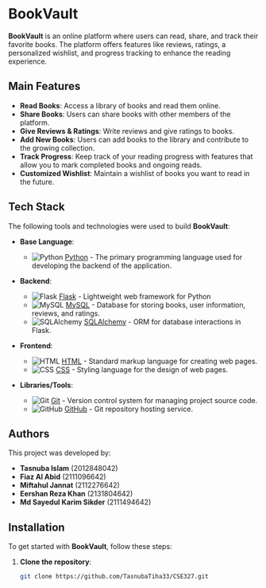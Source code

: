 # BookVault

**BookVault** is an online platform where users can read, share, and track their favorite books. The platform offers features like reviews, ratings, a personalized wishlist, and progress tracking to enhance the reading experience.

## Main Features

- **Read Books**: Access a library of books and read them online.
- **Share Books**: Users can share books with other members of the platform.
- **Give Reviews & Ratings**: Write reviews and give ratings to books.
- **Add New Books**: Users can add books to the library and contribute to the growing collection.
- **Track Progress**: Keep track of your reading progress with features that allow you to mark completed books and ongoing reads.
- **Customized Wishlist**: Maintain a wishlist of books you want to read in the future.

## Tech Stack

The following tools and technologies were used to build **BookVault**:

- **Base Language**:
  - ![Python](https://upload.wikimedia.org/wikipedia/commons/c/c3/Python-logo-notext.svg) [Python](https://www.python.org/) - The primary programming language used for developing the backend of the application.

- **Backend**: 
  - ![Flask](https://upload.wikimedia.org/wikipedia/commons/thumb/0/0e/Flask_logo.svg/1024px-Flask_logo.svg.png) [Flask](https://flask.palletsprojects.com/) - Lightweight web framework for Python
  - ![MySQL](https://upload.wikimedia.org/wikipedia/commons/thumb/d/d3/MySQL_logo.svg/800px-MySQL_logo.svg.png) [MySQL](https://www.mysql.com/) - Database for storing books, user information, reviews, and ratings.
  - ![SQLAlchemy](https://upload.wikimedia.org/wikipedia/commons/thumb/8/8f/SQLAlchemy_logo.png/600px-SQLAlchemy_logo.png) [SQLAlchemy](https://www.sqlalchemy.org/) - ORM for database interactions in Flask.

- **Frontend**:
  - ![HTML](https://upload.wikimedia.org/wikipedia/commons/7/77/HTML5_logo.svg) [HTML](https://html.com/) - Standard markup language for creating web pages.
  - ![CSS](https://upload.wikimedia.org/wikipedia/commons/6/62/CSS3_logo.svg) [CSS](https://www.w3.org/Style/CSS/) - Styling language for the design of web pages.

- **Libraries/Tools**:
  - ![Git](https://git-scm.com/images/logos/downloads/Git-Logo-2X.png) [Git](https://git-scm.com/) - Version control system for managing project source code.
  - ![GitHub](https://upload.wikimedia.org/wikipedia/commons/thumb/9/95/Octicons-mark-github.svg/120px-Octicons-mark-github.svg.png) [GitHub](https://github.com/) - Git repository hosting service.


## Authors

This project was developed by:

- **Tasnuba Islam** (2012848042)
- **Fiaz Al Abid** (2111096642)
- **Miftahul Jannat** (2112276642)
- **Eershan Reza Khan** (2131804642)
- **Md Sayedul Karim Sikder** (2111494642)

## Installation

To get started with **BookVault**, follow these steps:

1. **Clone the repository**:
   ```bash
   git clone https://github.com/TasnubaTiha33/CSE327.git
